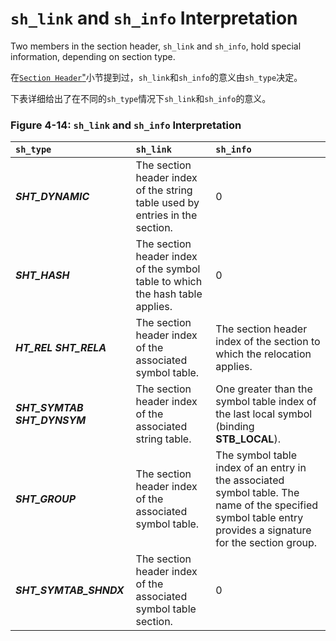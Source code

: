 # `sh_link` and `sh_info` Interpretation

Two members in the section header, `sh_link` and `sh_info`, hold special information, depending on section type.

在[`Section Header`"](https://github.com/astrotycoon/Executable-And-Linking-Format-ELF/blob/main/10.%20Section%20Header.md)小节提到过，`sh_link`和`sh_info`的意义由`sh_type`决定。

下表详细给出了在不同的`sh_type`情况下`sh_link`和`sh_info`的意义。

### Figure 4-14: `sh_link` and `sh_info` Interpretation

`sh_type`|	`sh_link`|	`sh_info`
|:-|:-|:-|
***SHT_DYNAMIC***|	The section header index of the string table used by entries in the section.	|0
***SHT_HASH***|	The section header index of the symbol table to which the hash table applies.	|0
***HT_REL*** ***SHT_RELA***|	The section header index of the associated symbol table.|	The section header index of the section to which the relocation applies.
***SHT_SYMTAB*** ***SHT_DYNSYM***|	The section header index of the associated string table.|	One greater than the symbol table index of the last local symbol (binding **STB_LOCAL**).
***SHT_GROUP***|	The section header index of the associated symbol table.|	The symbol table index of an entry in the associated symbol table. The name of the specified symbol table entry provides a signature for the section group.
***SHT_SYMTAB_SHNDX***|	The section header index of the associated symbol table section.|	0

